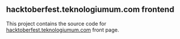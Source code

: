 ## hacktoberfest.teknologiumum.com frontend

This project contains the source code for [hacktoberfest.teknologiumum.com](https://hacktoberfest.teknologiumum.com) front page.
